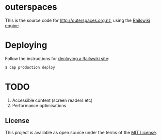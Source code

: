 outerspaces
===========

This is the source code for http://outerspaces.org.nz, using the [Railswiki engine](https://github.com/soundasleep/railswiki/).

# Deploying

Follow the instructions for [deploying a Railswiki site](https://github.com/soundasleep/railswiki/blob/master/DEPLOY.md):

```bash
$ cap production deploy
```

# TODO

1. Accessible content (screen readers etc)
1. Performance optimisations

## License

This project is available as open source under the terms of the [MIT License](http://opensource.org/licenses/MIT).

